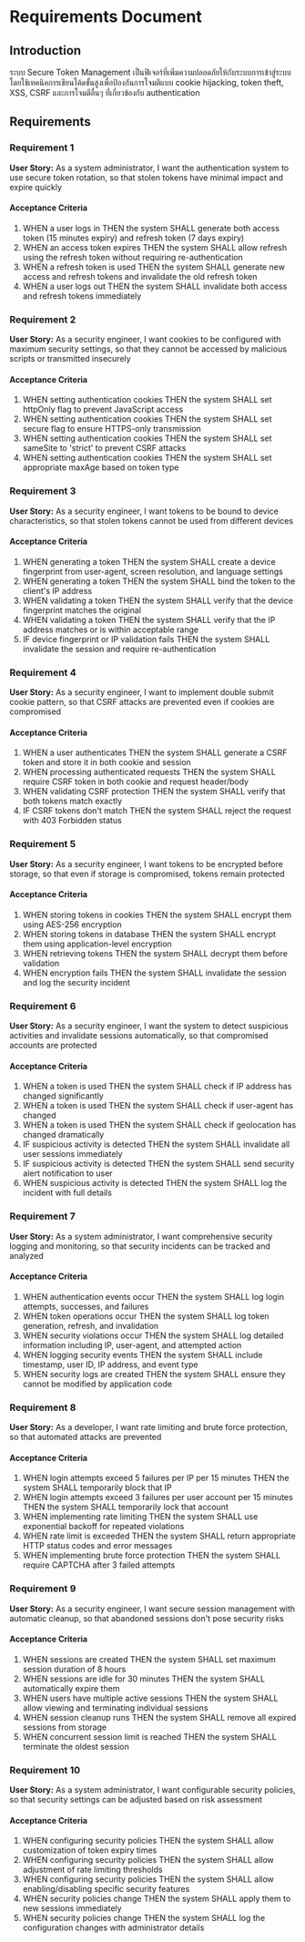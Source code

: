 # Requirements Document

## Introduction

ระบบ Secure Token Management เป็นฟีเจอร์ที่เพิ่มความปลอดภัยให้กับระบบการเข้าสู่ระบบ โดยใช้เทคนิคการเขียนโค้ดขั้นสูงเพื่อป้องกันการโจมตีแบบ cookie hijacking, token theft, XSS, CSRF และการโจมตีอื่นๆ ที่เกี่ยวข้องกับ authentication

## Requirements

### Requirement 1

**User Story:** As a system administrator, I want the authentication system to use secure token rotation, so that stolen tokens have minimal impact and expire quickly

#### Acceptance Criteria

1. WHEN a user logs in THEN the system SHALL generate both access token (15 minutes expiry) and refresh token (7 days expiry)
2. WHEN an access token expires THEN the system SHALL allow refresh using the refresh token without requiring re-authentication
3. WHEN a refresh token is used THEN the system SHALL generate new access and refresh tokens and invalidate the old refresh token
4. WHEN a user logs out THEN the system SHALL invalidate both access and refresh tokens immediately

### Requirement 2

**User Story:** As a security engineer, I want cookies to be configured with maximum security settings, so that they cannot be accessed by malicious scripts or transmitted insecurely

#### Acceptance Criteria

1. WHEN setting authentication cookies THEN the system SHALL set httpOnly flag to prevent JavaScript access
2. WHEN setting authentication cookies THEN the system SHALL set secure flag to ensure HTTPS-only transmission
3. WHEN setting authentication cookies THEN the system SHALL set sameSite to 'strict' to prevent CSRF attacks
4. WHEN setting authentication cookies THEN the system SHALL set appropriate maxAge based on token type

### Requirement 3

**User Story:** As a security engineer, I want tokens to be bound to device characteristics, so that stolen tokens cannot be used from different devices

#### Acceptance Criteria

1. WHEN generating a token THEN the system SHALL create a device fingerprint from user-agent, screen resolution, and language settings
2. WHEN generating a token THEN the system SHALL bind the token to the client's IP address
3. WHEN validating a token THEN the system SHALL verify that the device fingerprint matches the original
4. WHEN validating a token THEN the system SHALL verify that the IP address matches or is within acceptable range
5. IF device fingerprint or IP validation fails THEN the system SHALL invalidate the session and require re-authentication

### Requirement 4

**User Story:** As a security engineer, I want to implement double submit cookie pattern, so that CSRF attacks are prevented even if cookies are compromised

#### Acceptance Criteria

1. WHEN a user authenticates THEN the system SHALL generate a CSRF token and store it in both cookie and session
2. WHEN processing authenticated requests THEN the system SHALL require CSRF token in both cookie and request header/body
3. WHEN validating CSRF protection THEN the system SHALL verify that both tokens match exactly
4. IF CSRF tokens don't match THEN the system SHALL reject the request with 403 Forbidden status

### Requirement 5

**User Story:** As a security engineer, I want tokens to be encrypted before storage, so that even if storage is compromised, tokens remain protected

#### Acceptance Criteria

1. WHEN storing tokens in cookies THEN the system SHALL encrypt them using AES-256 encryption
2. WHEN storing tokens in database THEN the system SHALL encrypt them using application-level encryption
3. WHEN retrieving tokens THEN the system SHALL decrypt them before validation
4. WHEN encryption fails THEN the system SHALL invalidate the session and log the security incident

### Requirement 6

**User Story:** As a security engineer, I want the system to detect suspicious activities and invalidate sessions automatically, so that compromised accounts are protected

#### Acceptance Criteria

1. WHEN a token is used THEN the system SHALL check if IP address has changed significantly
2. WHEN a token is used THEN the system SHALL check if user-agent has changed
3. WHEN a token is used THEN the system SHALL check if geolocation has changed dramatically
4. IF suspicious activity is detected THEN the system SHALL invalidate all user sessions immediately
5. IF suspicious activity is detected THEN the system SHALL send security alert notification to user
6. WHEN suspicious activity is detected THEN the system SHALL log the incident with full details

### Requirement 7

**User Story:** As a system administrator, I want comprehensive security logging and monitoring, so that security incidents can be tracked and analyzed

#### Acceptance Criteria

1. WHEN authentication events occur THEN the system SHALL log login attempts, successes, and failures
2. WHEN token operations occur THEN the system SHALL log token generation, refresh, and invalidation
3. WHEN security violations occur THEN the system SHALL log detailed information including IP, user-agent, and attempted action
4. WHEN logging security events THEN the system SHALL include timestamp, user ID, IP address, and event type
5. WHEN security logs are created THEN the system SHALL ensure they cannot be modified by application code

### Requirement 8

**User Story:** As a developer, I want rate limiting and brute force protection, so that automated attacks are prevented

#### Acceptance Criteria

1. WHEN login attempts exceed 5 failures per IP per 15 minutes THEN the system SHALL temporarily block that IP
2. WHEN login attempts exceed 3 failures per user account per 15 minutes THEN the system SHALL temporarily lock that account
3. WHEN implementing rate limiting THEN the system SHALL use exponential backoff for repeated violations
4. WHEN rate limit is exceeded THEN the system SHALL return appropriate HTTP status codes and error messages
5. WHEN implementing brute force protection THEN the system SHALL require CAPTCHA after 3 failed attempts

### Requirement 9

**User Story:** As a security engineer, I want secure session management with automatic cleanup, so that abandoned sessions don't pose security risks

#### Acceptance Criteria

1. WHEN sessions are created THEN the system SHALL set maximum session duration of 8 hours
2. WHEN sessions are idle for 30 minutes THEN the system SHALL automatically expire them
3. WHEN users have multiple active sessions THEN the system SHALL allow viewing and terminating individual sessions
4. WHEN session cleanup runs THEN the system SHALL remove all expired sessions from storage
5. WHEN concurrent session limit is reached THEN the system SHALL terminate the oldest session

### Requirement 10

**User Story:** As a system administrator, I want configurable security policies, so that security settings can be adjusted based on risk assessment

#### Acceptance Criteria

1. WHEN configuring security policies THEN the system SHALL allow customization of token expiry times
2. WHEN configuring security policies THEN the system SHALL allow adjustment of rate limiting thresholds
3. WHEN configuring security policies THEN the system SHALL allow enabling/disabling specific security features
4. WHEN security policies change THEN the system SHALL apply them to new sessions immediately
5. WHEN security policies change THEN the system SHALL log the configuration changes with administrator details